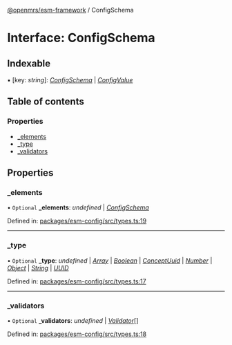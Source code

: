 [@openmrs/esm-framework](../API.md) / ConfigSchema

# Interface: ConfigSchema

## Indexable

▪ [key: *string*]: [*ConfigSchema*](configschema.md) \| [*ConfigValue*](../API.md#configvalue)

## Table of contents

### Properties

- [\_elements](configschema.md#_elements)
- [\_type](configschema.md#_type)
- [\_validators](configschema.md#_validators)

## Properties

### \_elements

• `Optional` **\_elements**: *undefined* \| [*ConfigSchema*](configschema.md)

Defined in: [packages/esm-config/src/types.ts:19](https://github.com/openmrs/openmrs-esm-core/blob/master/packages/esm-config/src/types.ts#L19)

___

### \_type

• `Optional` **\_type**: *undefined* \| [*Array*](../enums/type.md#array) \| [*Boolean*](../enums/type.md#boolean) \| [*ConceptUuid*](../enums/type.md#conceptuuid) \| [*Number*](../enums/type.md#number) \| [*Object*](../enums/type.md#object) \| [*String*](../enums/type.md#string) \| [*UUID*](../enums/type.md#uuid)

Defined in: [packages/esm-config/src/types.ts:17](https://github.com/openmrs/openmrs-esm-core/blob/master/packages/esm-config/src/types.ts#L17)

___

### \_validators

• `Optional` **\_validators**: *undefined* \| [*Validator*](../API.md#validator)[]

Defined in: [packages/esm-config/src/types.ts:18](https://github.com/openmrs/openmrs-esm-core/blob/master/packages/esm-config/src/types.ts#L18)
